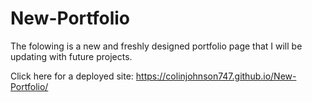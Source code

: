 # New-Portfolio

The folowing is a new and freshly designed portfolio page that I will be updating with future projects.

Click here for a deployed site:  https://colinjohnson747.github.io/New-Portfolio/
